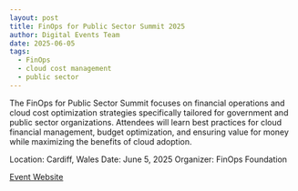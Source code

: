 ```yaml
---
layout: post
title: FinOps for Public Sector Summit 2025
author: Digital Events Team
date: 2025-06-05
tags:
  - FinOps
  - cloud cost management
  - public sector
---
```


The FinOps for Public Sector Summit focuses on financial operations and cloud cost optimization strategies specifically tailored for government and public sector organizations. Attendees will learn best practices for cloud financial management, budget optimization, and ensuring value for money while maximizing the benefits of cloud adoption.

Location: Cardiff, Wales
Date: June 5, 2025
Organizer: FinOps Foundation

[Event Website](https://www.finops.org/events/)
